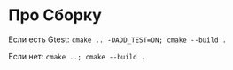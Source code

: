# Про Сборку

Если есть Gtest: `cmake .. -DADD_TEST=ON; cmake --build . `

Если нет: `cmake ..; cmake --build .`

